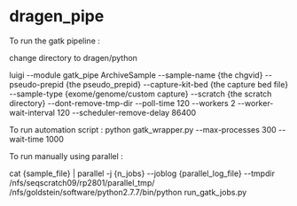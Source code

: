 # dragen_pipe

To run the gatk pipeline : 

change directory to dragen/python 

luigi --module gatk_pipe ArchiveSample --sample-name {the chgvid} --pseudo-prepid {the pseudo_prepid} --capture-kit-bed {the capture bed file} --sample-type {exome/genome/custom capture} --scratch {the scratch directory} --dont-remove-tmp-dir --poll-time 120 --workers 2 --worker-wait-interval 120 --scheduler-remove-delay 86400

To run automation script : 
python gatk_wrapper.py --max-processes 300 --wait-time 1000 

To run manually using parallel :

cat {sample_file} | parallel -j {n_jobs} --joblog {parallel_log_file} --tmpdir /nfs/seqscratch09/rp2801/parallel_tmp/ /nfs/goldstein/software/python2.7.7/bin/python run_gatk_jobs.py
